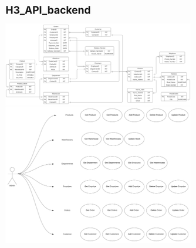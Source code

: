 # H3_API_backend

![This is an ER diagram](https://github.com/Razorsixfive/H3_CASE_API/blob/master/kravspec/H3_E_R_DiagramFILL.svg)
![This is an USECASE diagram](https://github.com/Razorsixfive/H3_CASE_API/blob/master/kravspec/H3_USECASE_DiagramFILL.svg)
